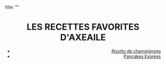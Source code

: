 title: ""
<div style="position: fixed; top: 0; left: 0; width: 200px; height: 100vh; background-image: url('photocuisine.jpeg');">
</div>
<div style="position: fixed; top: 0; right: 0; width: 200px; height: 100vh; background-image: url('photocuisine.jpeg');">
</div>

<div style="text-align: center;">
  <h1>LES RECETTES FAVORITES D'AXEAILE</h1>
</div>

<div style="text-align: right;">
  
 - [Risotto de champignons][id]
 - [Pancakes Express][id1]

 </div>
   
[id]: risotto.md
[id1]: pancakesexpress.md
